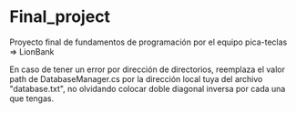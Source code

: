 # Final_project
Proyecto final de fundamentos de programación por el equipo pica-teclas => LionBank

En caso de tener un error por dirección de directorios, reemplaza el valor path de DatabaseManager.cs por la dirección local tuya del archivo "database.txt", no olvidando colocar doble diagonal inversa por cada una que tengas. 
